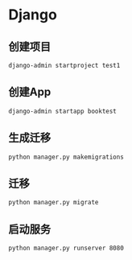 # Django

## 创建项目
`django-admin startproject test1`

## 创建App
`django-admin startapp booktest`

## 生成迁移
`python manager.py makemigrations`

## 迁移
`python manager.py migrate`

## 启动服务
`python manager.py runserver 8080`